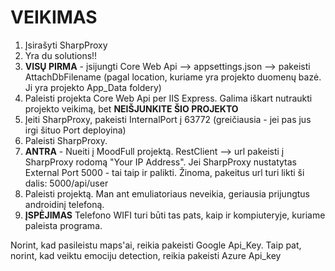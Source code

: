 # VEIKIMAS

1. Įsirašyti SharpProxy
2. Yra du solutions!!
3. **VISŲ PIRMA** - įsijungti Core Web Api --> appsettings.json --> pakeisti AttachDbFilename
(pagal location, kuriame yra projekto duomenų bazė. Ji yra projekto App_Data foldery)
4. Paleisti projekta Core Web Api per IIS Express. Galima iškart nutraukti projekto veikimą, bet
**NEIŠJUNKITE ŠIO PROJEKTO**
5. Įeiti SharpProxy, pakeisti InternalPort į 63772 (greičiausia - jei pas jus irgi šituo Port deployina)
6. Paleisti SharpProxy.
7. **ANTRA** - Nueiti į MoodFull projektą. RestClient --> url pakeisti į SharpProxy rodomą "Your IP Address".
Jei SharpProxy nustatytas External Port 5000 - tai taip ir palikti. Žinoma, pakeitus url turi likti ši dalis:
5000/api/user
8. Paleisti projektą. Man ant emuliatoriaus neveikia, geriausia prijungtus androidinį telefoną.
9. **ĮSPĖJIMAS** Telefono WIFI turi būti tas pats, kaip ir kompiuteryje, kuriame paleista programa.


Norint, kad pasileistu maps'ai, reikia pakeisti Google Api_Key.
Taip pat, norint, kad veiktu emociju detection, reikia pakeisti Azure Api_key
